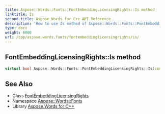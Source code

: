 ```yaml
---
title: Aspose::Words::Fonts::FontEmbeddingLicensingRights::Is method
linktitle: Is
second_title: Aspose.Words for C++ API Reference
description: 'How to use Is method of Aspose::Words::Fonts::FontEmbeddingLicensingRights class in C++.'
type: docs
weight: 6000
url: /cpp/aspose.words.fonts/fontembeddinglicensingrights/is/
---
```

## FontEmbeddingLicensingRights::Is method




```cpp
virtual bool Aspose::Words::Fonts::FontEmbeddingLicensingRights::Is(const System::TypeInfo &target) const override
```

## See Also

* Class [FontEmbeddingLicensingRights](../)
* Namespace [Aspose::Words::Fonts](../../)
* Library [Aspose.Words for C++](../../../)
